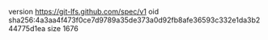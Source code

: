 version https://git-lfs.github.com/spec/v1
oid sha256:4a3aa4f473f0ce7d9789a35de373a0d92fb8afe36593c332e1da3b244775d1ea
size 1676
